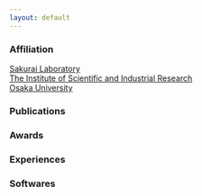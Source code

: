 ```yaml
---
layout: default
---
```


### Affiliation

[Sakurai Laboratory](https://www.dm.sanken.osaka-u.ac.jp)  
[The Institute of Scientific and Industrial Research](https://sanken.osaka-u.ac.jp/en/)  
[Osaka University](https://www.osaka-u.ac.jp/en/index.html)  

### Publications

### Awards

### Experiences

### Softwares